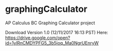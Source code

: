 # graphingCalculator
AP Calculus BC Graphing Calculator project

Download Version 1.0 (12/11/2017 16:13 PST) Here: https://drive.google.com/open?id=1ylRnCMDYPFG5_3b5joq_Ma0NgrUEnryW
